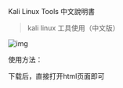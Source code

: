  Kali Linux Tools 中文說明書
> kali linux 工具使用（中文版）

![img](https://github.com/BlueSkyBones/kali-tools-zh/blob/master/kalitools/image/kali_page.png)

使用方法：

下载后，直接打开html页面即可
